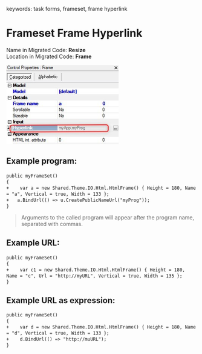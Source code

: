 ﻿keywords: task forms, frameset, frame hyperlink

# Frameset Frame Hyperlink

Name in Migrated Code:   **Resize**  
Location in Migrated Code: **Frame**  

![2018 01 02 16H32 14 Hyperlink](2018-01-02_16h32_14-hyperlink.jpg)

## Example program:
```csdiff
public myFrameSet()
{
+    var a = new Shared.Theme.IO.Html.HtmlFrame() { Height = 180, Name = "a", Vertical = true, Width = 133 };
+   a.BindUrl(() => u.CreatePublicNameUrl("myProg"));
}
```
> Arguments to the called program will appear after the program name, separated with commas.

## Example URL:
```csdiff
public myFrameSet()
{
+    var c1 = new Shared.Theme.IO.Html.HtmlFrame() { Height = 180, Name = "c", Url = "http://myURL", Vertical = true, Width = 135 };
}
```
## Example URL as expression:
```csdiff
public myFrameSet()
{
+    var d = new Shared.Theme.IO.Html.HtmlFrame() { Height = 180, Name = "d", Vertical = true, Width = 133 };
+    d.BindUrl(() => "http://muURL");
}
```
